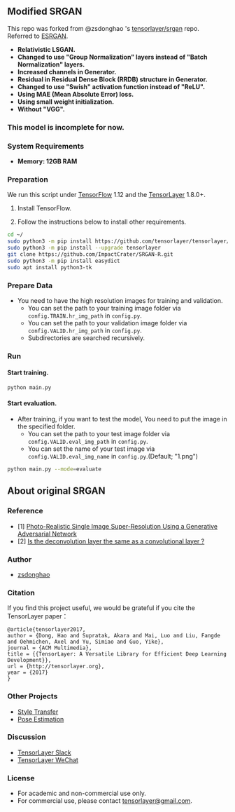 ## Modified SRGAN

  This repo was forked from @zsdonghao 's [tensorlayer/srgan](https://github.com/tensorlayer/srgan) repo.  
  Referred to [ESRGAN](https://github.com/xinntao/ESRGAN).

- **Relativistic LSGAN.**
- **Changed to use "Group Normalization" layers instead of "Batch Normalization" layers.**
- **Increased channels in Generator.**
- **Residual in Residual Dense Block (RRDB) structure in Generator.**
- **Changed to use "Swish" activation function instead of "ReLU".**
- **Using MAE (Mean Absolute Error) loss.**
- **Using small weight initialization.**
- **Without "VGG".**

### This model is incomplete for now.

### System Requirements
- **Memory: 12GB RAM**


### Preparation

We run this script under [TensorFlow](https://www.tensorflow.org) 1.12 and the [TensorLayer](https://github.com/tensorlayer/tensorlayer) 1.8.0+.

1. Install TensorFlow.

1. Follow the instructions below to install other requirements.
```bash
cd ~/
sudo python3 -m pip install https://github.com/tensorlayer/tensorlayer/archive/master.zip
sudo python3 -m pip install --upgrade tensorlayer
git clone https://github.com/ImpactCrater/SRGAN-R.git
sudo python3 -m pip install easydict
sudo apt install python3-tk
```


### Prepare Data

 - You need to have the high resolution images for training and validation.
   -  You can set the path to your training image folder via `config.TRAIN.hr_img_path` in `config.py`.
   -  You can set the path to your validation image folder via `config.VALID.hr_img_path` in `config.py`.
   -  Subdirectories are searched recursively.



### Run

#### Start training.

```bash
python main.py
```

#### Start evaluation.
 - After training, if you want to test the model, You need to put the image in the specified folder.
   -  You can set the path to your test image folder via `config.VALID.eval_img_path` in `config.py`.
   -  You can set the name of your test image via `config.VALID.eval_img_name` in `config.py`.(Default; "1.png")
  

```bash
python main.py --mode=evaluate 
```


## About original SRGAN

### Reference
* [1] [Photo-Realistic Single Image Super-Resolution Using a Generative Adversarial Network](https://arxiv.org/abs/1609.04802)
* [2] [Is the deconvolution layer the same as a convolutional layer ?](https://arxiv.org/abs/1609.07009)

### Author
- [zsdonghao](https://github.com/zsdonghao)

### Citation
If you find this project useful, we would be grateful if you cite the TensorLayer paper：

```
@article{tensorlayer2017,
author = {Dong, Hao and Supratak, Akara and Mai, Luo and Liu, Fangde and Oehmichen, Axel and Yu, Simiao and Guo, Yike},
journal = {ACM Multimedia},
title = {{TensorLayer: A Versatile Library for Efficient Deep Learning Development}},
url = {http://tensorlayer.org},
year = {2017}
}
```

### Other Projects

- [Style Transfer](https://github.com/tensorlayer/adaptive-style-transfer)
- [Pose Estimation](https://github.com/tensorlayer/openpose)

### Discussion

- [TensorLayer Slack](https://join.slack.com/t/tensorlayer/shared_invite/enQtMjUyMjczMzU2Njg4LWI0MWU0MDFkOWY2YjQ4YjVhMzI5M2VlZmE4YTNhNGY1NjZhMzUwMmQ2MTc0YWRjMjQzMjdjMTg2MWQ2ZWJhYzc)
- [TensorLayer WeChat](https://github.com/tensorlayer/tensorlayer-chinese/blob/master/docs/wechat_group.md)

### License

- For academic and non-commercial use only.
- For commercial use, please contact tensorlayer@gmail.com.
